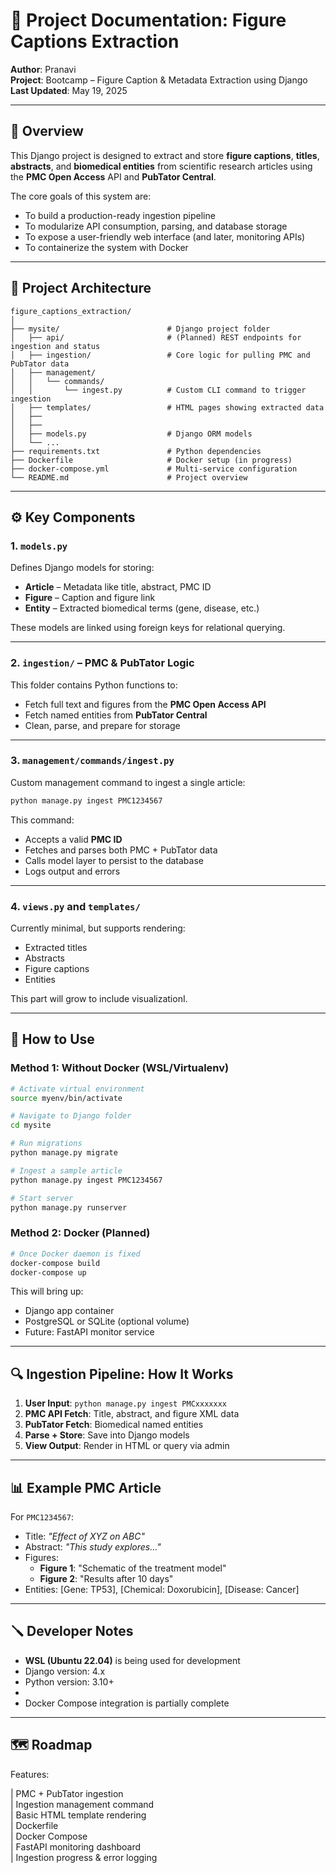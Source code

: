 # 🧾 Project Documentation: Figure Captions Extraction

**Author**: Pranavi  
**Project**: Bootcamp – Figure Caption & Metadata Extraction using Django  
**Last Updated**: May 19, 2025  

---

## 📘 Overview

This Django project is designed to extract and store **figure captions**, **titles**, **abstracts**, and **biomedical entities** from scientific research articles using the **PMC Open Access** API and **PubTator Central**.

The core goals of this system are:
- To build a production-ready ingestion pipeline
- To modularize API consumption, parsing, and database storage
- To expose a user-friendly web interface (and later, monitoring APIs)
- To containerize the system with Docker

---

## 🧱 Project Architecture

```
figure_captions_extraction/
│
├── mysite/                        # Django project folder
│   ├── api/                       # (Planned) REST endpoints for ingestion and status
│   ├── ingestion/                 # Core logic for pulling PMC and PubTator data
│   ├── management/
│   │   └── commands/
│   │       └── ingest.py          # Custom CLI command to trigger ingestion
│   ├── templates/                 # HTML pages showing extracted data
│   ├── 
│   ├──                 
│   ├── models.py                  # Django ORM models
│   └── ...
├── requirements.txt               # Python dependencies
├── Dockerfile                     # Docker setup (in progress)
├── docker-compose.yml             # Multi-service configuration
└── README.md                      # Project overview
```

---

## ⚙️ Key Components

### 1. `models.py`

Defines Django models for storing:
- **Article** – Metadata like title, abstract, PMC ID
- **Figure** – Caption and figure link
- **Entity** – Extracted biomedical terms (gene, disease, etc.)

These models are linked using foreign keys for relational querying.

---

### 2. `ingestion/` – PMC & PubTator Logic

This folder contains Python functions to:
- Fetch full text and figures from the **PMC Open Access API**
- Fetch named entities from **PubTator Central**
- Clean, parse, and prepare for storage

---

### 3. `management/commands/ingest.py`

Custom management command to ingest a single article:

```bash
python manage.py ingest PMC1234567
```

This command:
- Accepts a valid **PMC ID**
- Fetches and parses both PMC + PubTator data
- Calls model layer to persist to the database
- Logs output and errors

---

### 4. `views.py` and `templates/`

Currently minimal, but supports rendering:
- Extracted titles
- Abstracts
- Figure captions
- Entities

This part will grow to include visualizationI.

---



## 🧪 How to Use

### Method 1: Without Docker (WSL/Virtualenv)

```bash
# Activate virtual environment
source myenv/bin/activate

# Navigate to Django folder
cd mysite

# Run migrations
python manage.py migrate

# Ingest a sample article
python manage.py ingest PMC1234567

# Start server
python manage.py runserver
```

### Method 2: Docker (Planned)

```bash
# Once Docker daemon is fixed
docker-compose build
docker-compose up
```

This will bring up:
- Django app container
- PostgreSQL or SQLite (optional volume)
- Future: FastAPI monitor service

---

## 🔍 Ingestion Pipeline: How It Works

1. **User Input**: `python manage.py ingest PMCxxxxxxx`
2. **PMC API Fetch**: Title, abstract, and figure XML data
3. **PubTator Fetch**: Biomedical named entities
4. **Parse + Store**: Save into Django models
5. **View Output**: Render in HTML or query via admin

---

## 📊 Example PMC Article

For `PMC1234567`:

- Title: _"Effect of XYZ on ABC"_
- Abstract: _"This study explores..."_
- Figures:
  - **Figure 1**: "Schematic of the treatment model"
  - **Figure 2**: "Results after 10 days"
- Entities: [Gene: TP53], [Chemical: Doxorubicin], [Disease: Cancer]

---

## 🪛 Developer Notes

- **WSL (Ubuntu 22.04)** is being used for development
- Django version: 4.x
- Python version: 3.10+
- 
- Docker Compose integration is partially complete 

---

## 🗺️ Roadmap

Features:                             

| PMC + PubTator ingestion         
| Ingestion management command        
| Basic HTML template rendering       
| Dockerfile                        
| Docker Compose                      
| FastAPI monitoring dashboard        
| Ingestion progress & error logging 



